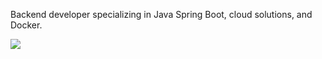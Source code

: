 Backend developer specializing in Java Spring Boot, cloud solutions, and Docker.

<p align="flex-start">
  <a href="https://skillicons.dev">
    <img src="https://skillicons.dev/icons?i=java,spring,rabbitmq,grafana,docker&perline=10" style="margin-right: 120px; "/>
  </a>
 </p>



 
 
